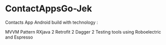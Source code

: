 # ContactAppsGo-Jek

Contacts App Android build with technology :

MVVM Pattern
RXjava 2
Retrofit 2
Dagger 2
Testing tools using Roboelectric and Espresso
